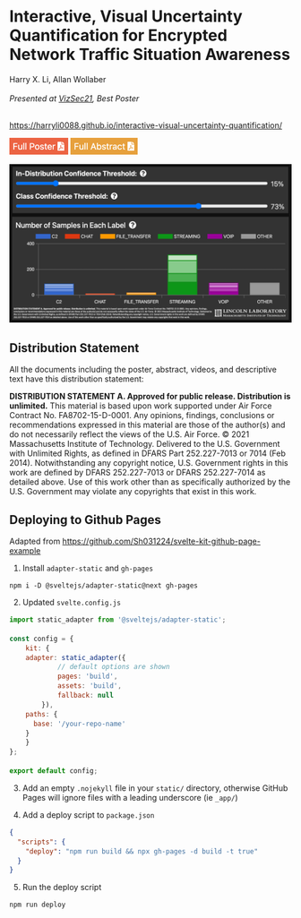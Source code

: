 <h1>Interactive, Visual Uncertainty Quantification for Encrypted Network Traffic Situation Awareness</h1>
<div>Harry X. Li, Allan Wollaber</div>
<br/>
<div><i>Presented at <a href="https://vizsec.org/vizsec2021/" target="_blank" rel="noopener noreferrer">VizSec21</a>, Best Poster</i></div>
<br/>

https://harryli0088.github.io/interactive-visual-uncertainty-quantification/

[<img src="full_poster.png" height="30"/>](static/Interactive_Visual_Uncertainty_Quantification_Poster.pdf)
[<img src="full_abstract.png" height="30"/>](static/Interactive_Visual_Uncertainty_Quantification_Abstract.pdf)

![Screenshot](static/Interactive_Visual_Uncertainty_Quantification_Image.png)

<h2>Distribution Statement</h2>

All the documents including the poster, abstract, videos, and descriptive text have this distribution statement:

<b>DISTRIBUTION STATEMENT A. Approved for public release. Distribution is unlimited.</b> This material is based upon work supported under Air Force Contract No.
FA8702-15-D-0001. Any opinions, findings, conclusions or recommendations expressed in this material are those of the author(s) and do not necessarily reflect the views of
the U.S. Air Force. © 2021 Massachusetts Institute of Technology. Delivered to the U.S. Government with Unlimited Rights, as defined in DFARS Part 252.227-7013 or
7014 (Feb 2014). Notwithstanding any copyright notice, U.S. Government rights in this work are defined by DFARS 252.227-7013 or DFARS 252.227-7014 as detailed
above. Use of this work other than as specifically authorized by the U.S. Government may violate any copyrights that exist in this work.


## Deploying to Github Pages

Adapted from https://github.com/Sh031224/svelte-kit-github-page-example

1. Install ```adapter-static``` and ```gh-pages```
```
npm i -D @sveltejs/adapter-static@next gh-pages
```

2. Updated ```svelte.config.js```
```js
import static_adapter from '@sveltejs/adapter-static';

const config = {
	kit: {
    adapter: static_adapter({
			// default options are shown
			pages: 'build',
			assets: 'build',
			fallback: null
		}),
    paths: {
      base: '/your-repo-name'
    }
	}
};

export default config;
```

3. Add an empty ```.nojekyll``` file in your ```static/``` directory, otherwise GitHub Pages will ignore files with a leading underscore (ie ```_app/```)

4. Add a deploy script to ```package.json```
```json
{
  "scripts": {
    "deploy": "npm run build && npx gh-pages -d build -t true"
  }
}
```

5. Run the deploy script
```
npm run deploy
```